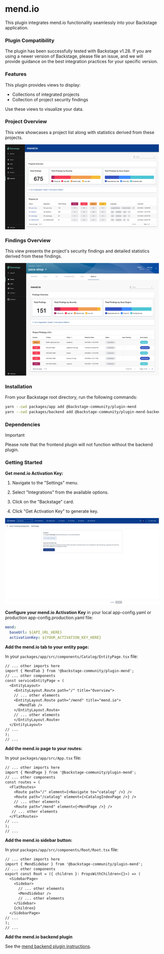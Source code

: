 # mend.io

This plugin integrates mend.io functionality seamlessly into your Backstage application.

### Plugin Compatibility

The plugin has been successfully tested with Backstage v1.28. If you are using a newer version of Backstage, please file an issue, and we will provide guidance on the best integration practices for your specific version.

### Features

This plugin provides views to display:

- Collections of integrated projects
- Collection of project security findings

Use these views to visualize your data.

### Project Overview

This view showcases a project list along with statistics derived from these projects.

![Project Overview](../../assets/overview.png)

### Findings Overview

This view presents the project's security findings and detailed statistics derived from these findings.

![Findings Overview](../../assets/tab.png)

### Installation

From your Backstage root directory, run the following commands:

```bash
yarn --cwd packages/app add @backstage-community/plugin-mend
yarn --cwd packages/backend add @backstage-community/plugin-mend-backend
```

### Dependencies

> [!IMPORTANT]
> Please note that the frontend plugin will not function without the backend plugin.

### Getting Started

**Get mend.io Activation Key:**

1. Navigate to the "Settings" menu.

2. Select "Integrations" from the available options.

3. Click on the "Backstage" card.

4. Click "Get Activation Key" to generate key.

![Activation Key](../../assets/key.png)

**Configure your mend.io Activation Key** in your local app-config.yaml or production app-config.production.yaml file:

```yaml
mend:
  baseUrl: ${API_URL_HERE}
  activationKey: ${YOUR_ACTIVATION_KEY_HERE}
```

**Add the mend.io tab to your entity page:**

In your `packages/app/src/components/Catalog/EntityPage.tsx` file:

```tsx
// ... other imports here
import { MendTab } from '@backstage-community/plugin-mend';
// ... other components
const serviceEntityPage = (
  <EntityLayout>
    <EntityLayout.Route path="/" title="Overview">
    // ... other elements
    <EntityLayout.Route path="/mend" title="mend.io">
      <MendTab />
    </EntityLayout.Route>
    // ... other elements
    </EntityLayout.Route>
  </EntityLayout>
// ...
);
// ...
```

**Add the mend.io page to your routes:**

In your `packages/app/src/App.tsx` file:

```tsx
// ... other imports here
import { MendPage } from '@backstage-community/plugin-mend';
// ... other components
const routes = (
  <FlatRoutes>
    <Route path="/" element={<Navigate to="catalog" />} />
    <Route path="/catalog" element={<CatalogIndexPage />} />
    // ... other elements
    <Route path="/mend" element={<MendPage />} />
   // ... other elements
  </FlatRoutes>
// ...
);
// ...
```

**Add the mend.io sidebar button:**

In your `packages/app/src/components/Root/Root.tsx` file:

```tsx
// ... other imports here
import { MendSidebar } from '@backstage-community/plugin-mend';
// ... other components
export const Root = ({ children }: PropsWithChildren<{}>) => (
  <SidebarPage>
    <Sidebar>
      // ... other elements
      <MendSidebar />
      // ... other elements
    </Sidebar>
    {children}
  </SidebarPage>
// ...
);
// ...
```

**Add the mend.io backend plugin**

See the [mend backend plugin instructions](../mend-backend/README.md).
